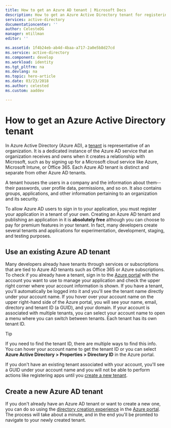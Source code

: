 ```yaml
---
title: How to get an Azure AD tenant | Microsoft Docs
description: How to get an Azure Active Directory tenant for registering and building applications.
services: active-directory
documentationcenter: ''
author: CelesteDG
manager: mtillman
editor: ''

ms.assetid: 1f4b24eb-ab4d-4baa-a717-2a0e5b8d27cd
ms.service: active-directory
ms.component: develop
ms.workload: identity
ms.tgt_pltfrm: na
ms.devlang: na
ms.topic: hero-article
ms.date: 03/23/2018
ms.author: celested
ms.custom: aaddev

---
```

# How to get an Azure Active Directory tenant

In Azure Active Directory (Azure AD), a [tenant](https://msdn.microsoft.com/library/azure/jj573650.aspx#Anchor_0) is representative of an organization. It is a dedicated instance of the Azure AD service that an organization receives and owns when it creates a relationship with Microsoft, such as by signing up for a Microsoft cloud service like Azure, Microsoft Intune, or Office 365. Each Azure AD tenant is distinct and separate from other Azure AD tenants. 

A tenant houses the users in a company and the information about them--their passwords, user profile data, permissions, and so on. It also contains groups, applications, and other information pertaining to an organization and its security.

To allow Azure AD users to sign in to your application, you must register your application in a tenant of your own. Creating an Azure AD tenant and publishing an application in it is **absolutely free** although you can choose to pay for premium features in your tenant. In fact, many developers create several tenants and applications for experimentation, development, staging, and testing purposes.

## Use an existing Azure AD tenant

Many developers already have tenants through services or subscriptions that are tied to Azure AD tenants such as Office 365 or Azure subscriptions. To check if you already have a tenant, sign in to the [Azure portal](https://portal.azure.com) with the account you want to use to manage your application and check the upper right corner where your account information is shown. If you have a tenant, you'll automatically be logged into it and you'll see the tenant name directly under your account name. If you hover over your account name on the upper right-hand side of the Azure portal, you will see your name, email, directory and tenant ID (a GUID), and your domain. If your account is associated with multiple tenants, you can select your account name to open a menu where you can switch between tenants. Each tenant has its own tenant ID.

> [!TIP]
> If you need to find the tenant ID, there are multiple ways to find this info. You can hover your account name to get the tenant ID or you can select **Azure Active Directory > Properties > Directory ID** in the Azure portal.

If you don't have an existing tenant associated with your account, you'll see a GUID under your account name and you will not be able to perform actions like registering apps until you [create a new tenant](#create-a-new-azure-ad-tenant).

## Create a new Azure AD tenant

If you don't already have an Azure AD tenant or want to create a new one, you can do so using the [directory creation experience](https://portal.azure.com/#create/Microsoft.AzureActiveDirectory) in the [Azure portal](https://portal.azure.com). The process will take about a minute, and in the end you'll be promted to navigate to your newly created tenant.
